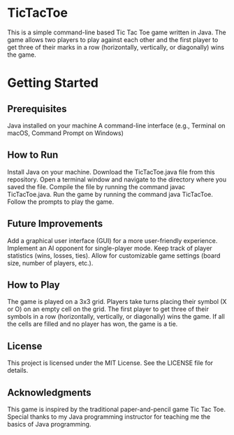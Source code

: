 
# TicTacToe 

This is a simple command-line based Tic Tac Toe game written in Java. The game allows two players to play against each other and the first player to get three of their marks in a row (horizontally, vertically, or diagonally) wins the game.


# Getting Started
## Prerequisites
Java installed on your machine
A command-line interface (e.g., Terminal on macOS, Command Prompt on Windows)


## How to Run
Install Java on your machine.
Download the TicTacToe.java file from this repository.
Open a terminal window and navigate to the directory where you saved the file.
Compile the file by running the command javac TicTacToe.java.
Run the game by running the command java TicTacToe.
Follow the prompts to play the game.



## Future Improvements
Add a graphical user interface (GUI) for a more user-friendly experience.
Implement an AI opponent for single-player mode.
Keep track of player statistics (wins, losses, ties).
Allow for customizable game settings (board size, number of players, etc.).


## How to Play

The game is played on a 3x3 grid.
Players take turns placing their symbol (X or O) on an empty cell on the grid.
The first player to get three of their symbols in a row (horizontally, vertically, or diagonally) wins the game.
If all the cells are filled and no player has won, the game is a tie.

## License
This project is licensed under the MIT License. See the LICENSE file for details.

## Acknowledgments
This game is inspired by the traditional paper-and-pencil game Tic Tac Toe. Special thanks to my Java programming instructor for teaching me the basics of Java programming.
